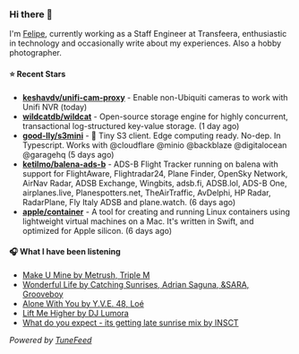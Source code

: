 ### Hi there 👋

I'm [Felipe](https://felipevm.com), currently working as a Staff Engineer at Transfeera, enthusiastic in technology and occasionally write about my experiences. Also a hobby photographer.

#### ⭐ Recent Stars
- **[keshavdv/unifi-cam-proxy](https://github.com/keshavdv/unifi-cam-proxy)** - Enable non-Ubiquiti cameras to work with Unifi NVR (today)
- **[wildcatdb/wildcat](https://github.com/wildcatdb/wildcat)** - Open-source storage engine for highly concurrent, transactional log-structured key-value storage. (1 day ago)
- **[good-lly/s3mini](https://github.com/good-lly/s3mini)** - 👶 Tiny S3 client. Edge computing ready. No-dep. In Typescript. Works with @cloudflare @minio @backblaze @digitalocean @garagehq (5 days ago)
- **[ketilmo/balena-ads-b](https://github.com/ketilmo/balena-ads-b)** - ADS-B Flight Tracker running on balena with support for FlightAware, Flightradar24, Plane Finder, OpenSky Network, AirNav Radar, ADSB Exchange, Wingbits, adsb.fi, ADSB.lol, ADS-B One, airplanes.live, Planespotters.net, TheAirTraffic, AvDelphi, HP Radar, RadarPlane, Fly Italy ADSB and plane.watch. (6 days ago)
- **[apple/container](https://github.com/apple/container)** - A tool for creating and running Linux containers using lightweight virtual machines on a Mac. It&#39;s written in Swift, and optimized for Apple silicon.  (6 days ago)

#### 🎧 What I have been listening
- [Make U Mine by Metrush, Triple M](https://open.spotify.com/track/5BiRPLMcYMNgbb0oHrqwCj)
- [Wonderful Life by Catching Sunrises, Adrian Saguna, &amp;SARA, Grooveboy](https://open.spotify.com/track/7yvmRqjZ7sKVvmdJFJ62nl)
- [Alone With You by Y.V.E. 48, Loé](https://open.spotify.com/track/4g8MsP1hx7VyvTmXZ4ny4U)
- [Lift Me Higher by DJ Lumora](https://open.spotify.com/track/60aSBk4VPrkbXS7qrTmQkx)
- [What do you expect - its getting late sunrise mix by INSCT](https://open.spotify.com/track/2gllkDOXVYQUmbWYbIehdn)

_Powered by [TuneFeed](https://tunefeed.app?ref=github.com)_
